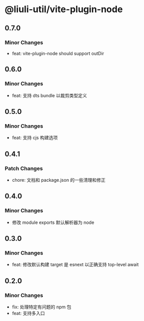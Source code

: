 # @liuli-util/vite-plugin-node

## 0.7.0

### Minor Changes

- feat: vite-plugin-node should support outDir

## 0.6.0

### Minor Changes

- feat: 支持 dts bundle 以裁剪类型定义

## 0.5.0

### Minor Changes

- feat: 支持 cjs 构建选项

## 0.4.1

### Patch Changes

- chore: 文档和 package.json 的一些清理和修正

## 0.4.0

### Minor Changes

- 修改 module exports 默认解析器为 node

## 0.3.0

### Minor Changes

- feat: 修改默认构建 target 是 esnext 以正确支持 top-level await

## 0.2.0

### Minor Changes

- fix: 处理特定有问题的 npm 包
- feat: 支持多入口
